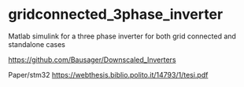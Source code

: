 # gridconnected_3phase_inverter
Matlab simulink for a three phase inverter for both grid connected and standalone cases

https://github.com/Bausager/Downscaled_Inverters

Paper/stm32
https://webthesis.biblio.polito.it/14793/1/tesi.pdf
